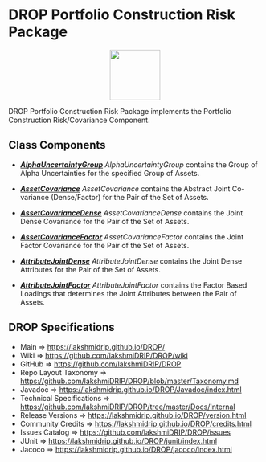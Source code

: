 # DROP Portfolio Construction Risk Package

<p align="center"><img src="https://github.com/lakshmiDRIP/DROP/blob/master/DRIP_Logo.gif?raw=true" width="100"></p>

DROP Portfolio Construction Risk Package implements the Portfolio Construction Risk/Covariance Component.


## Class Components

 * [***AlphaUncertaintyGroup***](https://github.com/lakshmiDRIP/DROP/tree/master/src/main/java/org/drip/portfolioconstruction/risk/AlphaUncertaintyGroup.java)
 <i>AlphaUncertaintyGroup</i> contains the Group of Alpha Uncertainties for the specified Group of Assets.

 * [***AssetCovariance***](https://github.com/lakshmiDRIP/DROP/tree/master/src/main/java/org/drip/portfolioconstruction/risk/AssetCovariance.java)
 <i>AssetCovariance</i> contains the Abstract Joint Co-variance (Dense/Factor) for the Pair of the Set of
 Assets.

 * [***AssetCovarianceDense***](https://github.com/lakshmiDRIP/DROP/tree/master/src/main/java/org/drip/portfolioconstruction/risk/AssetCovarianceDense.java)
 <i>AssetCovarianceDense</i> contains the Joint Dense Covariance for the Pair of the Set of Assets.

 * [***AssetCovarianceFactor***](https://github.com/lakshmiDRIP/DROP/tree/master/src/main/java/org/drip/portfolioconstruction/risk/AssetCovarianceFactor.java)
 <i>AssetCovarianceFactor</i> contains the Joint Factor Covariance for the Pair of the Set of Assets.

 * [***AttributeJointDense***](https://github.com/lakshmiDRIP/DROP/tree/master/src/main/java/org/drip/portfolioconstruction/risk/AttributeJointDense.java)
 <i>AttributeJointDense</i> contains the Joint Dense Attributes for the Pair of the Set of Assets.

 * [***AttributeJointFactor***](https://github.com/lakshmiDRIP/DROP/tree/master/src/main/java/org/drip/portfolioconstruction/risk/AttributeJointFactor.java)
 <i>AttributeJointFactor</i> contains the Factor Based Loadings that determines the Joint Attributes between
 the Pair of Assets.


## DROP Specifications

 * Main                     => https://lakshmidrip.github.io/DROP/
 * Wiki                     => https://github.com/lakshmiDRIP/DROP/wiki
 * GitHub                   => https://github.com/lakshmiDRIP/DROP
 * Repo Layout Taxonomy     => https://github.com/lakshmiDRIP/DROP/blob/master/Taxonomy.md
 * Javadoc                  => https://lakshmidrip.github.io/DROP/Javadoc/index.html
 * Technical Specifications => https://github.com/lakshmiDRIP/DROP/tree/master/Docs/Internal
 * Release Versions         => https://lakshmidrip.github.io/DROP/version.html
 * Community Credits        => https://lakshmidrip.github.io/DROP/credits.html
 * Issues Catalog           => https://github.com/lakshmiDRIP/DROP/issues
 * JUnit                    => https://lakshmidrip.github.io/DROP/junit/index.html
 * Jacoco                   => https://lakshmidrip.github.io/DROP/jacoco/index.html
